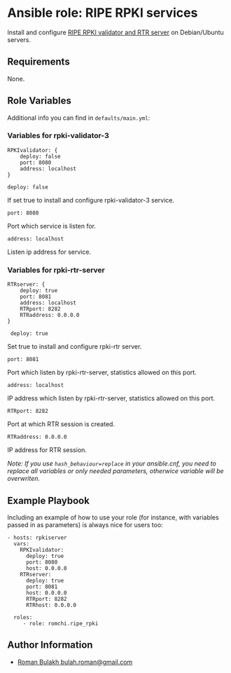 # Ansible role: RIPE RPKI services

Install and configure [RIPE RPKI validator and RTR server](https://github.com/RIPE-NCC/rpki-validator-3) on Debian/Ubuntu servers.

## Requirements

None.

## Role Variables

Additional info you can find in `defaults/main.yml`:

### Variables for rpki-validator-3

```
RPKIvalidator: {
    deploy: false
    port: 8080
    address: localhost
}
```

    deploy: false

If set true to install and configure rpki-validator-3 service.

    port: 8080

Port which service is listen for.

    address: localhost

Listen ip address for service.

### Variables for rpki-rtr-server

```
RTRserver: {
    deploy: true
    port: 8081
    address: localhost
    RTRport: 8282
    RTRaddress: 0.0.0.0
}
```

     deploy: true

Set true to install and configure rpki-rtr server.

    port: 8081

Port which listen by rpki-rtr-server, statistics allowed on this port.

    address: localhost

IP address which listen by rpki-rtr-server, statistics allowed on this port.

    RTRport: 8282

Port at which RTR session is created.

    RTRaddress: 0.0.0.0

IP address for RTR session.

_Note: If you use `hash_behaviour=replace` in your ansible.cnf, you need to replace all variables or only needed parameters, otherwice variable will be overwriten._

Example Playbook
----------------

Including an example of how to use your role (for instance, with variables passed in as parameters) is always nice for users too:

    - hosts: rpkiserver
      vars:
        RPKIvalidator:
          deploy: true
          port: 8080
          host: 0.0.0.0
        RTRserver:
          deploy: true
          port: 8081
          host: 0.0.0.0
          RTRport: 8282
          RTRhost: 0.0.0.0

      roles:
         - role: romchi.ripe_rpki

Author Information
------------------

* [Roman Bulakh <bulah.roman@gmail.com>](https://github.com/romchi)
